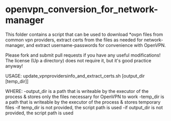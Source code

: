 # openvpn_conversion_for_network-manager
This folder contains a script that can be used to download *ovpn files from common vpn providers, 
extract certs from the files as needed for network-manager, and extract username-passwords for convenience with OpenVPN.

Please fork and submit pull requests if you have any useful modifications!
The license (Up a directory) does not require it, but it's good practice anyway!

USAGE:
	update_vpnprovidersinfo_and_extract_certs.sh [output_dir [temp_dir]]
	
WHERE:
-output_dir is a path that is writeable by the executor of the process & stores only the files necessary for OpenVPN to work
-temp_dir is a path that is writeable by the executor of the process & stores temporary files
-if temp_dir is not provided, the script path is used
-if output_dir is not provided, the script path is used
